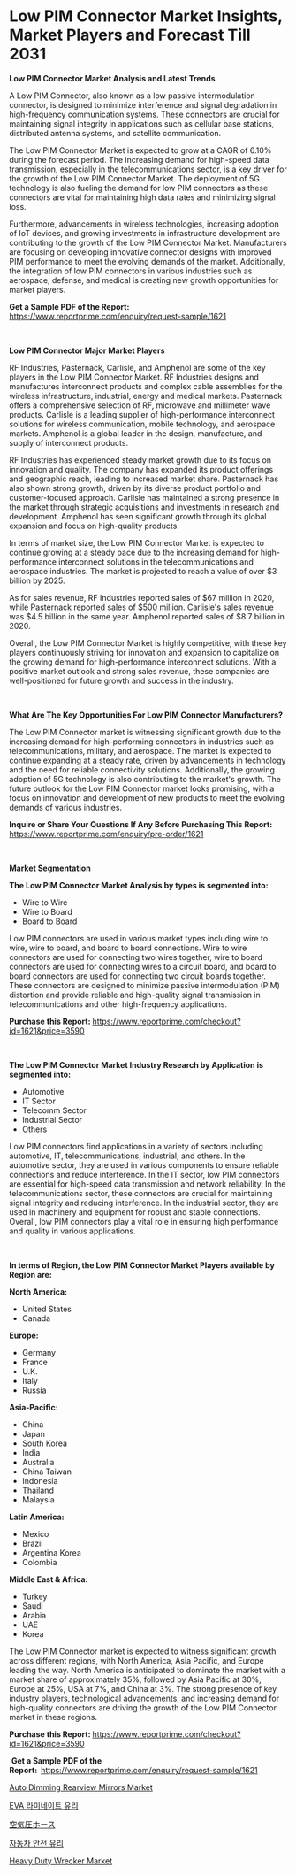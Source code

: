 <p><h1>Low PIM Connector Market Insights, Market Players and Forecast Till 2031</h1></p><p><strong>Low PIM Connector Market Analysis and Latest Trends</strong></p>
<p><p>A Low PIM Connector, also known as a low passive intermodulation connector, is designed to minimize interference and signal degradation in high-frequency communication systems. These connectors are crucial for maintaining signal integrity in applications such as cellular base stations, distributed antenna systems, and satellite communication.</p><p>The Low PIM Connector Market is expected to grow at a CAGR of 6.10% during the forecast period. The increasing demand for high-speed data transmission, especially in the telecommunications sector, is a key driver for the growth of the Low PIM Connector Market. The deployment of 5G technology is also fueling the demand for low PIM connectors as these connectors are vital for maintaining high data rates and minimizing signal loss.</p><p>Furthermore, advancements in wireless technologies, increasing adoption of IoT devices, and growing investments in infrastructure development are contributing to the growth of the Low PIM Connector Market. Manufacturers are focusing on developing innovative connector designs with improved PIM performance to meet the evolving demands of the market. Additionally, the integration of low PIM connectors in various industries such as aerospace, defense, and medical is creating new growth opportunities for market players.</p></p>
<p><strong>Get a Sample PDF of the Report:&nbsp;</strong> <a href="https://www.reportprime.com/enquiry/request-sample/1621">https://www.reportprime.com/enquiry/request-sample/1621</a></p>
<p>&nbsp;</p>
<p><strong>Low PIM Connector Major Market Players</strong></p>
<p><p>RF Industries, Pasternack, Carlisle, and Amphenol are some of the key players in the Low PIM Connector Market. RF Industries designs and manufactures interconnect products and complex cable assemblies for the wireless infrastructure, industrial, energy and medical markets. Pasternack offers a comprehensive selection of RF, microwave and millimeter wave products. Carlisle is a leading supplier of high-performance interconnect solutions for wireless communication, mobile technology, and aerospace markets. Amphenol is a global leader in the design, manufacture, and supply of interconnect products.</p><p>RF Industries has experienced steady market growth due to its focus on innovation and quality. The company has expanded its product offerings and geographic reach, leading to increased market share. Pasternack has also shown strong growth, driven by its diverse product portfolio and customer-focused approach. Carlisle has maintained a strong presence in the market through strategic acquisitions and investments in research and development. Amphenol has seen significant growth through its global expansion and focus on high-quality products.</p><p>In terms of market size, the Low PIM Connector Market is expected to continue growing at a steady pace due to the increasing demand for high-performance interconnect solutions in the telecommunications and aerospace industries. The market is projected to reach a value of over $3 billion by 2025.</p><p>As for sales revenue, RF Industries reported sales of $67 million in 2020, while Pasternack reported sales of $500 million. Carlisle's sales revenue was $4.5 billion in the same year. Amphenol reported sales of $8.7 billion in 2020.</p><p>Overall, the Low PIM Connector Market is highly competitive, with these key players continuously striving for innovation and expansion to capitalize on the growing demand for high-performance interconnect solutions. With a positive market outlook and strong sales revenue, these companies are well-positioned for future growth and success in the industry.</p></p>
<p>&nbsp;</p>
<p><strong>What Are The Key Opportunities For Low PIM Connector Manufacturers?</strong></p>
<p><p>The Low PIM Connector market is witnessing significant growth due to the increasing demand for high-performing connectors in industries such as telecommunications, military, and aerospace. The market is expected to continue expanding at a steady rate, driven by advancements in technology and the need for reliable connectivity solutions. Additionally, the growing adoption of 5G technology is also contributing to the market's growth. The future outlook for the Low PIM Connector market looks promising, with a focus on innovation and development of new products to meet the evolving demands of various industries.</p></p>
<p><strong>Inquire or Share Your Questions If Any Before Purchasing This Report:</strong> <a href="https://www.reportprime.com/enquiry/pre-order/1621">https://www.reportprime.com/enquiry/pre-order/1621</a></p>
<p>&nbsp;</p>
<p><strong>Market Segmentation</strong></p>
<p><strong>The Low PIM Connector Market Analysis by types is segmented into:</strong></p>
<p><ul><li>Wire to Wire</li><li>Wire to Board</li><li>Board to Board</li></ul></p>
<p><p>Low PIM connectors are used in various market types including wire to wire, wire to board, and board to board connections. Wire to wire connectors are used for connecting two wires together, wire to board connectors are used for connecting wires to a circuit board, and board to board connectors are used for connecting two circuit boards together. These connectors are designed to minimize passive intermodulation (PIM) distortion and provide reliable and high-quality signal transmission in telecommunications and other high-frequency applications.</p></p>
<p><strong>Purchase this Report:&nbsp;</strong><a href="https://www.reportprime.com/checkout?id=1621&price=3590">https://www.reportprime.com/checkout?id=1621&price=3590</a></p>
<p>&nbsp;</p>
<p><strong>The Low PIM Connector Market Industry Research by Application is segmented into:</strong></p>
<p><ul><li>Automotive</li><li>IT Sector</li><li>Telecomm Sector</li><li>Industrial Sector</li><li>Others</li></ul></p>
<p><p>Low PIM connectors find applications in a variety of sectors including automotive, IT, telecommunications, industrial, and others. In the automotive sector, they are used in various components to ensure reliable connections and reduce interference. In the IT sector, low PIM connectors are essential for high-speed data transmission and network reliability. In the telecommunications sector, these connectors are crucial for maintaining signal integrity and reducing interference. In the industrial sector, they are used in machinery and equipment for robust and stable connections. Overall, low PIM connectors play a vital role in ensuring high performance and quality in various applications.</p></p>
<p>&nbsp;</p>
<p><strong>In terms of Region, the Low PIM Connector Market Players available by Region are:</strong></p>
<p>
    <p> <strong> North America: </strong>
        <ul>
            <li>United States</li>
            <li>Canada</li>
        </ul>
        </p> 
    <p> <strong> Europe: </strong>
        <ul>
            <li>Germany</li>
            <li>France</li>
            <li>U.K.</li>
            <li>Italy</li>
            <li>Russia</li>
        </ul>
        </p> 
    <p> <strong> Asia-Pacific: </strong>
        <ul>
            <li>China</li>
            <li>Japan</li>
            <li>South Korea</li>
            <li>India</li>
            <li>Australia</li>
            <li>China Taiwan</li>
            <li>Indonesia</li>
            <li>Thailand</li>
            <li>Malaysia</li>
        </ul>
        </p> 
    <p> <strong> Latin America: </strong>
        <ul>
            <li>Mexico</li>
            <li>Brazil</li>
            <li>Argentina Korea</li>
            <li>Colombia</li>
        </ul>
        </p> 
    <p> <strong> Middle East & Africa: </strong>
        <ul>
            <li>Turkey</li>
            <li>Saudi</li>
            <li>Arabia</li>
            <li>UAE</li>
            <li>Korea</li>
        </ul>
    </p>
    </p>
<p><p>The Low PIM Connector market is expected to witness significant growth across different regions, with North America, Asia Pacific, and Europe leading the way. North America is anticipated to dominate the market with a market share of approximately 35%, followed by Asia Pacific at 30%, Europe at 25%, USA at 7%, and China at 3%. The strong presence of key industry players, technological advancements, and increasing demand for high-quality connectors are driving the growth of the Low PIM Connector market in these regions.</p></p>
<p><strong>Purchase this Report: </strong><a href="https://www.reportprime.com/checkout?id=1621&price=3590">https://www.reportprime.com/checkout?id=1621&price=3590</a></p>
<p>&nbsp;<strong>Get a Sample PDF of the Report:&nbsp;&nbsp;</strong><a href="https://www.reportprime.com/enquiry/request-sample/1621">https://www.reportprime.com/enquiry/request-sample/1621</a></p>
<p><strong></strong></p>
<p><p><a href="https://issuu.com/reportprime-2/docs/auto-dimming-rearview-mirrors-market-size-2030.ppt">Auto Dimming Rearview Mirrors Market</a></p><p><a href="https://github.com/GabrielBlanda5656/Market-Research-Report-List-1/blob/main/19492209217.md">EVA 라미네이트 유리</a></p><p><a href="https://github.com/lrlmopnhwd79300/Market-Research-Report-List-1/blob/main/29711339852.md">空気圧ホース</a></p><p><a href="https://github.com/vsckjg50460/Market-Research-Report-List-1/blob/main/25976009216.md">자동차 안전 유리</a></p><p><a href="https://issuu.com/reportprime-2/docs/heavy-duty-wrecker-market-size-2030.pptx">Heavy Duty Wrecker Market</a></p></p>